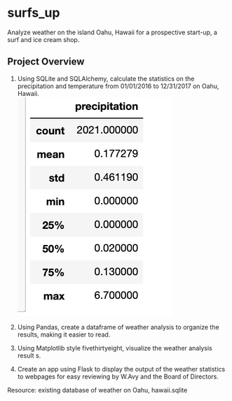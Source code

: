 # surfs_up
Analyze weather on the island Oahu, Hawaii for a prospective start-up, a surf and ice cream shop.

## Project Overview

1. Using SQLite and SQLAlchemy, calculate the statistics on the precipitation and temperature from 01/01/2016 to 12/31/2017 on Oahu, Hawaii.  
![alt text](https://github.com/Al-Huneidi/surfs_up/blob/master/Screenshots/Precipitation_stats.png)



2. Using Pandas, create a dataframe of weather analysis to organize the results, making it easier to read.  

3. Using Matplotlib style fivethirtyeight, visualize the weather analysis result s.  

4. Create an app using Flask to display the output of the weather statistics to webpages for easy reviewing by W.Avy and the Board of Directors.





Resource:  existing database of weather on Oahu, hawaii.sqlite
